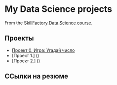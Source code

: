 # My Data Science projects

From the [SkillFactory Data Science course](http://skillfactory.ry/data-scientist).

## Проекты

* [Проект 0. Игра: Угадай число](https://github.com/LILICONDA/sf_data_science/tree/main/project_0)
* [Проект 1.] ()
* [Проект 2.] ()

## ССылки на резюме
